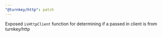 ```yaml
---
"@turnkey/http": patch
---
```


Exposed `isHttpClient` function for determining if a passed in client is from turnkey/http
